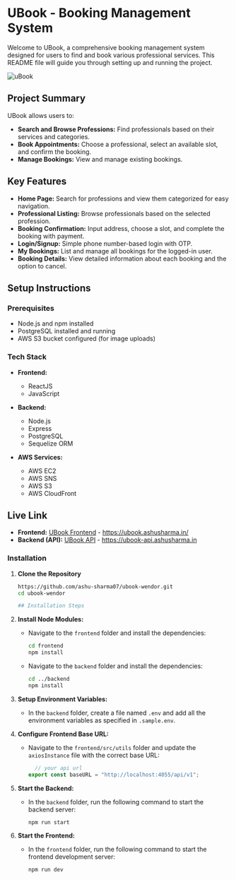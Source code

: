 # UBook - Booking Management System

Welcome to UBook, a comprehensive booking management system designed for users to find and book various professional services. This README file will guide you through setting up and running the project.

![uBook](https://github.com/user-attachments/assets/f2fe83a9-1fd5-41f1-be14-c2b06c3de445)

## Project Summary

UBook allows users to:

- **Search and Browse Professions:** Find professionals based on their services and categories.
- **Book Appointments:** Choose a professional, select an available slot, and confirm the booking.
- **Manage Bookings:** View and manage existing bookings.

## Key Features

- **Home Page:** Search for professions and view them categorized for easy navigation.
- **Professional Listing:** Browse professionals based on the selected profession.
- **Booking Confirmation:** Input address, choose a slot, and complete the booking with payment.
- **Login/Signup:** Simple phone number-based login with OTP.
- **My Bookings:** List and manage all bookings for the logged-in user.
- **Booking Details:** View detailed information about each booking and the option to cancel.

## Setup Instructions

### Prerequisites

- Node.js and npm installed
- PostgreSQL installed and running
- AWS S3 bucket configured (for image uploads)

### Tech Stack

- **Frontend:**
  - ReactJS
  - JavaScript

- **Backend:**
  - Node.js
  - Express
  - PostgreSQL
  - Sequelize ORM

- **AWS Services:**
  - AWS EC2
  - AWS SNS
  - AWS S3
  - AWS CloudFront
  
## Live Link

- **Frontend:** [UBook Frontend](https://ubook.ashusharma.in/) -  https://ubook.ashusharma.in/
- **Backend (API):** [UBook API](https://ubook-api.ashusharma.in/) - https://ubook-api.ashusharma.in


### Installation

1. **Clone the Repository**

   ```bash
   https://github.com/ashu-sharma07/ubook-wendor.git
   cd ubook-wendor
   
   ## Installation Steps

1. **Install Node Modules:**
    - Navigate to the `frontend` folder and install the dependencies:
      ```sh
      cd frontend
      npm install
      ```
    - Navigate to the `backend` folder and install the dependencies:
      ```sh
      cd ../backend
      npm install
      ```

2. **Setup Environment Variables:**
    - In the `backend` folder, create a file named `.env` and add all the environment variables as specified in `.sample.env`.

3. **Configure Frontend Base URL:**
    - Navigate to the `frontend/src/utils` folder and update the `axiosInstance` file with the correct base URL:
      ```js
        // your api url
      export const baseURL = "http://localhost:4055/api/v1";
      ```

4. **Start the Backend:**
    - In the `backend` folder, run the following command to start the backend server:
      ```sh
      npm run start
      ```

5. **Start the Frontend:**
    - In the `frontend` folder, run the following command to start the frontend development server:
      ```sh
      npm run dev
      ```


